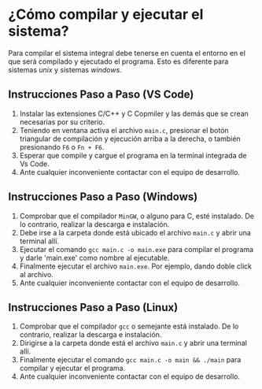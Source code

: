 # ¿Cómo compilar y ejecutar el sistema?

Para compilar el sistema integral debe tenerse en cuenta el entorno en el que será compilado y ejecutado el programa. Esto es diferente para sistemas *unix* y sistemas *windows*.

## Instrucciones Paso a Paso (VS Code)

1. Instalar las extensiones C/C++ y C Copmiler y las demás que se crean necesarias por su criterio.
1. Teniendo en ventana activa el archivo `main.c`, presionar el botón triangular de compilación y ejecución arriba a la derecha, o también presionando `F6` o `Fn + F6`.
1. Esperar que compile y cargue el programa en la terminal integrada de Vs Code.
1. Ante cualquier inconveniente contactar con el equipo de desarrollo.

## Instrucciones Paso a Paso (Windows)

1. Comprobar que el compilador `MinGW`, o alguno para C, esté instalado. De lo contrario, realizar la descarga e instalación.
1. Debe irse a la carpeta donde está ubicado el archivo `main.c` y abrir una terminal allí.
1. Ejecutar el comando `gcc main.c -o main.exe` para compilar el programa y darle 'main.exe' como nombre al ejecutable.
1. Finalmente ejecutar el archivo `main.exe`. Por ejemplo, dando doble click al archivo.
1. Ante cualquier inconveniente contactar con el equipo de desarrollo.

## Instrucciones Paso a Paso (Linux)

1. Comprobar que el compilador `gcc` o semejante está instalado. De lo contrario, realizar la descarga e instalación.
1. Dirigirse a la carpeta donde está el archivo `main.c` y abrir una terminal allí.
1. Finalmente ejecutar el comando `gcc main.c -o main && ./main` para compilar y ejecutar el programa.
1. Ante cualquier inconveniente contactar con el equipo de desarrollo.
